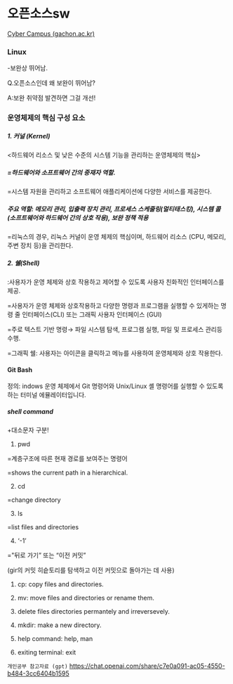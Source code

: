 # 오픈소스sw

[Cyber Campus (gachon.ac.kr)](https://cyber.gachon.ac.kr/mod/ubfile/viewer.php?id=708940)

### Linux

-보완상 뛰어남. 

Q.오픈소스인데 왜 보완이 뛰어남? 

A:보완 취약점 발견하면 그걸 개선!

### 운영체제의 핵심 구성 요소

##### 1. 커널 (Kernel)
<하드웨어 리소스 및 낮은 수준의 시스템 기능을 관리하는 운영체제의 핵심>
##### =하드웨어와 소프트웨어 간의 중재자 역할.


=시스템 자원을 관리하고 소프트웨어 애플리케이션에 다양한 서비스를 제공한다.

##### 주요 역할: 메모리 관리, 입출력 장치 관리, 프로세스 스케줄링(멀티태스킹), 시스템 콜(소프트웨어와 하드웨어 간의 상호 작용), 보완 정책 적용

=리눅스의 경우, 리눅스 커널이 운영 체제의 핵심이며, 하드웨어 리소스 (CPU, 메모리, 주변 장치 등)을 관리한다.

##### 2. 쉘(Shell) 
:사용자가 운영 체제와 상호 작용하고 제어할 수 있도록 사용자 친화적인 인터페이스를 제공.

=사용자가 운영 체제와 상호작용하고 다양한 명령과 프로그램을 실행할 수 있게하는 명령 줄 인터페이스(CLI) 또는 그래픽 사용자 인터페이스 (GUI)

=주로 텍스트 기반 명령→ 파일 시스템 탐색, 프로그램 실행, 파일 및 프로세스 관리등 수행.

=그래픽 쉘: 사용자는 아이콘을 클릭하고 메뉴를 사용하여 운영체제와 상호 작용한다.

#### Git Bash

정의: indows 운영 체제에서 Git 명령어와 Unix/Linux 셸 명령어를 실행할 수 있도록 하는 터미널 에뮬레이터입니다.

##### shell command

+대소문자 구분!

1. pwd

=계층구조에 따른 현재 경로를 보여주는 명령어

=shows the current path in a hierarchical.

2. cd

=change directory

3. ls

=list files and directories

4. ‘-1’

="뒤로 가기” 또는 “이전 커밋”

(gir의 커밋 히슽토리를 탐색하고 이전 커밋으로 돌아가는 데 사용)



1. cp: copy files and directories.

1. mv: move files and directories or rename them.

1. delete files directories permantely and irreversevely.

1. mkdir: make a new directory.
2. help command: help, man
3. exiting terminal: exit

`개인공부 참고자료 (gpt)`
https://chat.openai.com/share/c7e0a091-ac05-4550-b484-3cc6404b1595